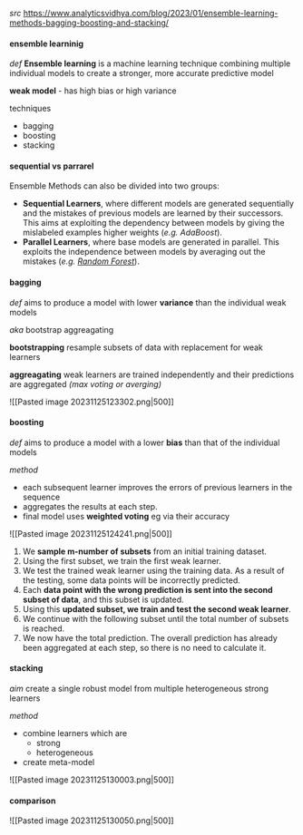 *src*
https://www.analyticsvidhya.com/blog/2023/01/ensemble-learning-methods-bagging-boosting-and-stacking/
#### ensemble learninig
*def*
**Ensemble learning** is a machine learning technique combining multiple individual models to create a stronger, more accurate predictive model

**weak model** - has high bias or high variance

techniques
- bagging
- boosting
- stacking

#### sequential vs parrarel
Ensemble Methods can also be divided into two groups:
- **Sequential Learners**, where different models are generated sequentially and the mistakes of previous models are learned by their successors. This aims at exploiting the dependency between models by giving the mislabeled examples higher weights (_e.g. AdaBoost_).
- **Parallel Learners**, where base models are generated in parallel. This exploits the independence between models by averaging out the mistakes (_e.g. [Random Forest](https://blog.paperspace.com/random-forests/)_).

#### bagging
*def*
aims to produce a model with lower **variance** than the individual weak models

*aka*
bootstrap aggreagating

**bootstrapping**
resample subsets of data with replacement for weak learners

**aggreagating**
weak learners are trained independently and their predictions are aggregated *(max voting or averging)*

![[Pasted image 20231125123302.png|500]]

#### boosting
*def*
aims to produce a model with a lower **bias** than that of the individual models

*method*
- each subsequent learner improves the errors of previous learners in the sequence
- aggregates the results at each step.
- final model uses **weighted voting** eg via their accuracy

![[Pasted image 20231125124241.png|500]]
1. We **sample m-number of subsets** from an initial training dataset.
2. Using the first subset, we train the first weak learner.
3. We test the trained weak learner using the training data. As a result of the testing, some data points will be incorrectly predicted.
4. Each **data point with the wrong prediction is sent into the second subset of data**, and this subset is updated.
5. Using this **updated subset, we train and test the second weak learner**.
6. We continue with the following subset until the total number of subsets is reached.
7. We now have the total prediction. The overall prediction has already been aggregated at each step, so there is no need to calculate it.


#### stacking
*aim*
create a single robust model from multiple heterogeneous strong learners

*method*
- combine learners which are
	- strong
	- heterogeneous
- create meta-model

![[Pasted image 20231125130003.png|500]]


#### comparison
![[Pasted image 20231125130050.png|500]]